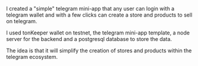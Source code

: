 I created a "simple" telegram mini-app that any user can login with a telegram wallet and with a few clicks can create a store and products to sell on telegram.



I used tonKeeper wallet on testnet, the telegram mini-app template, a node server for the backend and a postgresql database to store the data.



The idea is that it will simplify the creation of stores and products within the telegram ecosystem.
